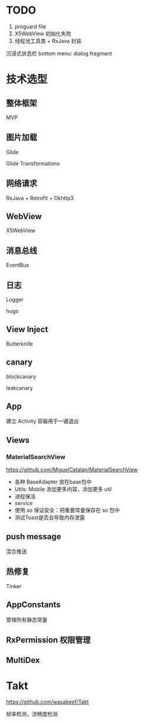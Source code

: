 

# TODO

1. proguard file
2. X5WebView 初始化失败
4. 线程池工具类 + RxJava 封装

沉浸式状态栏
bottom menu: dialog fragment

# 技术选型

## 整体框架

MVP

## 图片加载

Glide

Glide Transformations

## 网络请求

RxJava + Retrofit + Okhttp3

## WebView

X5WebView

## 消息总线

EventBus

## 日志

Logger

hugo

## View Inject

Butterknife

## canary

blockcanary

leakcanary


## App

建立 Activity 容器用于一键退出

## Views

### MaterialSearchView

https://github.com/MiguelCatalan/MaterialSearchView

- 各种 BaseAdapter 放在base包中
- Utils: Mobile 添加更多内容，添加更多 util
- 进程保活
- service
- 使用 so 保证安全：把重要常量保存在 so 包中
- 测试Toast是否会导致内存泄露


## push message

混合推送


## 热修复

Tinker

## AppConstants

管理所有静态常量

## RxPermission 权限管理

## MultiDex


# Takt

https://github.com/wasabeef/Takt

帧率检测，流畅度检测